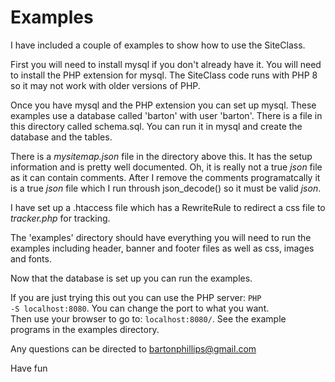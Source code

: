 # Examples

I have included a couple of examples to show how to use the SiteClass.

First you will need to install mysql if you don't already have it. You will need to install the PHP extension for mysql. The SiteClass code
runs with PHP 8 so it may not work with older versions of PHP.

Once you have mysql and the PHP extension you can set up mysql. These examples use a database called 'barton' with user 'barton'. There is
a file in this directory called schema.sql. You can run it in mysql and create the database and the tables.

There is a *mysitemap.json* file in the directory above this. It has the setup information and is pretty well documented. Oh, it is really
not a true *json* file as it can contain comments. After I remove the comments programatcally it is a true *json* file which I run
throush json_decode() so it must be valid *json*.

I have set up a .htaccess file which has a RewriteRule to redirect a css file to *tracker.php* for tracking.

The 'examples' directory should have everything you will need to run the examples including header, banner and footer files as well as css, 
images and fonts.

Now that the database is set up you can run the examples.

If you are just trying this out you can use the PHP server: <code>PHP -S localhost:8080</code>. You can change the port to what you want.   
Then use your browser to go to: <code>localhost:8080/<an example></code>. See the example programs in the examples directory.

Any questions can be directed to bartonphillips@gmail.com

Have fun
